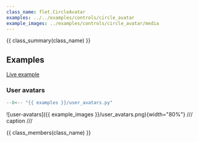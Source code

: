 ```yaml
---
class_name: flet.CircleAvatar
examples: ../../examples/controls/circle_avatar
example_images: ../examples/controls/circle_avatar/media
---
```


{{ class_summary(class_name) }}

## Examples

[Live example](https://flet-controls-gallery.fly.dev/displays/circleavatar)

### User avatars

```python
--8<-- "{{ examples }}/user_avatars.py"
```

![user-avatars]({{ example_images }}/user_avatars.png){width="80%"}
/// caption
///

{{ class_members(class_name) }}
